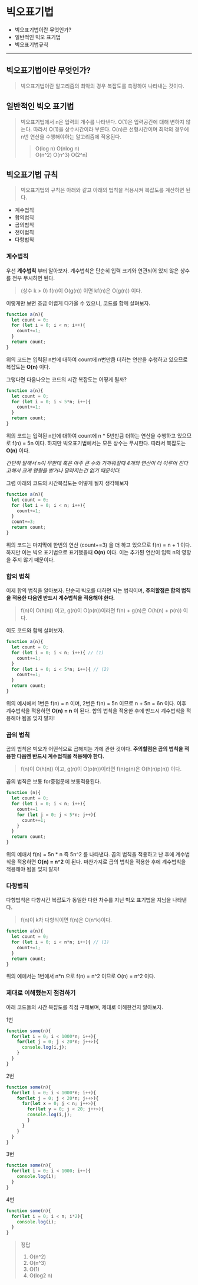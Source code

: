 # 빅오표기법

- 빅오표기법이란 무엇인가?
- 일반적인 빅오 표기법
- 빅오표기법규칙

-------

## 빅오표기법이란 무엇인가?

> 빅오표기법이란 알고리즘의 최악의 경우 복잡도를 측정하여 나타내는 것이다.

## 일반적인 빅오 표기법

> 빅오표기법에서 n은 입력의 개수를 나타낸다.
> O(1)은 입력공간에 대해 변하지 않는다. 따라서 O(1)을 상수시간이라 부른다.
> O(n)은 선형시간이며 최악의 경우에 n번 연산을 수행해야하는 알고리즘에 적용된다.
>> O(log n)
   O(nlog n)  
   O(n^2)
   O(n^3)
   O(2^n)

## 빅오표기법 규칙

> 빅오표기법의 규칙은 아래와 같고 아래의 법칙을 적용시켜 복잡도를 계산하면 된다.

- 계수법칙
- 합의법칙
- 곱의법칙
- 전이법칙
- 다항법칙

### 계수법칙

우선 **계수법칙** 부터 알아보자.
계수법칙은 단순히 입력 크기와 연관되어 있지 않은 상수를 전부 무시하면 된다.

> (상수 k > 0) f(n)이 O(g(n)) 이면 kf(n)은 O(g(n)) 이다.

이렇게만 보면 조금 어렵게 다가올 수 있으니, 코드를 함께 살펴보자.

```js
function a(n){
  let count = 0;
  for (let i = 0; i < n; i++){
    count+=1;
  }
  return count;
}
```

위의 코드는 입력된 n번에 대하여 count에 n번만큼 더하는 연산을 수행하고 있으므로
복잡도는 **O(n)** 이다.

그렇다면 다음나오는 코드의 시간 복잡도는 어떻게 될까?

```js
function a(n){
  let count = 0;
  for (let i = 0; i < 5*n; i++){
    count+=1;
  }
  return count;
}
```

위의 코드는 입력된 n번에 대하여 count에 n * 5번만큼 더하는 연산을 수행하고 있으므로 f(n) = 5n 이다. 하지만 빅오표기법에서는 모든 상수는 무시한다.
따라서 복잡도는 **O(n)** 이다.

*간단히 말해서 n이 무한대 혹은 아주 큰 수와 가까워질때 4개의 연산이 더 이루어 진다고해서 크게 영향을 받거나 달라지는건 없기 때문이다.*

그럼 아래의 코드의 시간복잡도는 어떻게 될지 생각해보자

```js
function a(n){
  let count = 0;
  for (let i = 0; i < n; i++){
    count+=1;
  }
  count+=3;
  return count;
}
```

위의 코드는 마지막에 한번의 연산 (count+=3) 을 더 하고 있으므로 f(n) = n + 1 이다.
하지만 이는 빅오 표기법으로 표기했을때 **O(n)** 이다.
이는 추가된 연산이 입력 n의 영향을 주지 않기 때문이다.

### 합의 법칙

이제 합의 법칙을 알아보자. 단순히 빅오를 더하면 되는 법칙이며, **주의할점은 합의 법칙을 적용한 다음엔 반드시 계수법칙을 적용해야 한다.**

> f(n)이 O(h(n)) 이고, g(n)이 O(p(n))이라면 f(n) + g(n)은 O(h(n) + p(n)) 이다.

이도 코드와 함께 살펴보자.

```js
function a(n){
  let count = 0;
  for (let i = 0; i < n; i++){ // (1)
    count+=1;
  }
  for (let i = 0; i < 5*n; i++){ // (2)
    count+=1;
  }
  return count;
}
```

위의 예시에서 1번은 f(n) = n 이며, 2번은 f(n) = 5n 이므로 n + 5n = 6n 이다.
이후 계수법칙을 적용하면 **O(n) = n** 이 된다.
합의 법칙을 적용한 후에 반드시 계수법칙을 적용해야 됨을 잊지 말자!

### 곱의 법칙

곱의 법칙은 빅오가 어떤식으로 곱해지는 가에 관한 것이다.
**주의할점은 곱의 법칙을 적용한 다음엔 반드시 계수법칙을 적용해야 한다.**

> f(n)이 O(h(n)) 이고, g(n)이 O(p(n))이라면 f(n)g(n)은 O(h(n)p(n)) 이다.

곱의 법칙은 보통 for중첩문에 보통적용된다.

```js
function (n){
  let count = 0;
  for (let i = 0; i < n; i++){
    count+=1
    for (let j = 0; j < 5*n; j++){
      count+=1;
    }
  }
  return count;
}
```

위의 예애서 f(n) = 5n * n 즉 5n^2 를 나타낸다.
곱의 법칙을 적용하고 난 후에 계수법칙을 적용하면 **O(n) = n^2** 이 된다.
마찬가지로 곱의 법칙을 적용한 후에 계수법칙을 적용해야 됨을 잊지 말자!

### 다항법칙

다항법칙은 다항시간 복잡도가 동일한 다한 차수를 지닌 빅오 표기법을 지님을 나타낸다.

> f(n)이 k차 다항식이면 f(n)은 O(n^k)이다.

```js
function a(n){
  let count = 0;
  for (let i = 0; i < n*n; i++){ // (1)
    count+=1;
  }
  return count;
}
```

위의 예에서는 1번에서 n*n 으로  f(n) = n^2 이므로 O(n) = n^2 이다.

### 제대로 이해했는지 점검하기

아래 코드들의 시간 복잡도를 직접 구해보며, 제대로 이해한건지 알아보자.

1번

```js
function some(n){
  for(let i = 0; i < 1000*n; i++){
    for(let j = 0; j < 20*n; j++>){
      console.log(i,j);
    }
  }
} 
```

2번

```js
function some(n){
  for(let i = 0; i < 1000*n; i++){
    for(let j = 0; j < 20*n; j++>){
      for(let x = 0; j < n; j++>){
        for(let y = 0; j < 20; j++>){
        console.log(i,j);
        }
      }
    }
  }
} 
```

3번

```js
function some(n){
  for(let i = 0; i < 1000; i++){
    console.log(i);
  }
} 
```

4번

```js
function some(n){
  for(let i = 0; i < n; i*2){
    console.log(i);
  }
} 
```

> 정답 
> 1. O(n^2)
> 2. O(n^3)
> 3. O(1)
> 4. O(log2 n)

